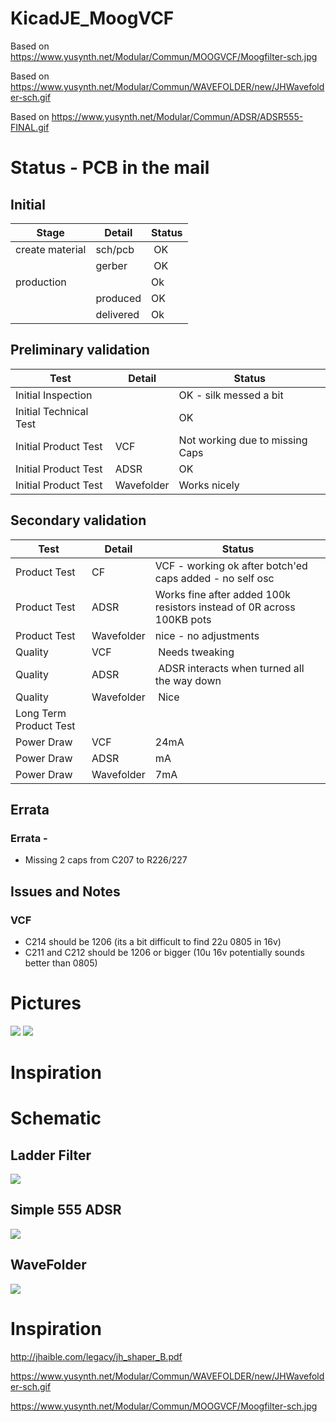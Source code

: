 # KicadJE_MoogVCF
Based on https://www.yusynth.net/Modular/Commun/MOOGVCF/Moogfilter-sch.jpg

Based on https://www.yusynth.net/Modular/Commun/WAVEFOLDER/new/JHWavefolder-sch.gif

Based on https://www.yusynth.net/Modular/Commun/ADSR/ADSR555-FINAL.gif


# Status - PCB  in the mail
## Initial 
| Stage  | Detail | Status |
| ------------- | ------------- | ------------- |
| create material  | sch/pcb | OK  |
| | gerber | OK |
| production  |   | Ok |
|  | produced | OK |
|  | delivered | Ok |
## Preliminary validation
| Test  | Detail | Status |
| ------------- | ------------- | ------------- |
| Initial Inspection | | OK - silk messed a bit |
| Initial Technical Test |  | OK |
| Initial Product Test | VCF | Not working due to missing Caps |
| Initial Product Test | ADSR | OK |
| Initial Product Test | Wavefolder | Works nicely |

## Secondary validation
| Test  | Detail | Status |
| ------------- | ------------- |------------- |
| Product Test | CF | VCF - working ok after botch'ed caps added - no self osc|
| Product Test | ADSR | Works fine after added 100k resistors instead of 0R across 100KB pots |
| Product Test | Wavefolder | nice - no adjustments |
| Quality | VCF | Needs tweaking |
| Quality | ADSR | ADSR interacts when turned all the way down|
| Quality | Wavefolder| Nice |
| Long Term Product Test |  |  |
| Power Draw | VCF | 24mA |
| Power Draw | ADSR | mA |
| Power Draw | Wavefolder | 7mA |

## Errata
### Errata - 
 * Missing 2 caps from C207 to R226/227

## Issues and Notes
### VCF
* C214 should be 1206 (its a bit difficult to find 22u 0805 in 16v)
* C211 and C212 should be 1206 or bigger (10u 16v potentially sounds better than 0805)

# Pictures
![](Window.jpg)
![](MoogLP.jpg)

# Inspiration

# Schematic
## Ladder Filter
![](KicadJE_MoogVCF_1/KicadJE_MoogVCF_1_sch.png)
## Simple 555 ADSR
![](KicadJE_MoogVCF_1/KicadJE_ADSR_1_sch.png)
## WaveFolder
![](KicadJE_MoogVCF_1/KicadJE_WaveFolder_1_sch.png)
# Inspiration
 http://jhaible.com/legacy/jh_shaper_B.pdf
 
 https://www.yusynth.net/Modular/Commun/WAVEFOLDER/new/JHWavefolder-sch.gif

 https://www.yusynth.net/Modular/Commun/MOOGVCF/Moogfilter-sch.jpg 
